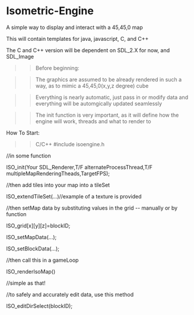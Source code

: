 # Isometric-Engine

A simple way to display and interact with a 45,45,0 map


This will contain templates for java, javascript, C, and C++

The C and C++ version will be dependent on SDL_2.X for now, and SDL_Image

>>Before beginning:

>>The graphics are assumed to be already rendered in such a way, as to mimic a 45,45,0(x,y,z degree) cube

>>Everything is nearly automatic, just pass in or modify data and everything will be automgically updated seamlessly

>>The init function is very important, as it will define how the engine will work, threads and what to render to

How To Start:

>>C/C++
#include isoengine.h

//in some function

ISO_init(Your SDL_Renderer,T/F alternateProcessThread,T/F multipleMapRenderingTheads,TargetFPS);

//then add tiles into your map into a tileSet

ISO_extendTileSet(...)//example of a texture is provided


//then setMap data by substituting values in the grid -- manually or by function

ISO_grid[x][y][z]=blockID;

ISO_setMapData(...);

ISO_setBlockData(...);

//then call this in a gameLoop

ISO_renderIsoMap()

//simple as that!

//to safely and accurately edit data, use this method

ISO_editDirSelect(blockID);

>>
